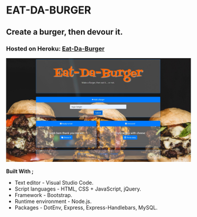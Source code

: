 # EAT-DA-BURGER

## Create a burger, then devour it.

### Hosted on Heroku: <a href="https://young-garden-57944.herokuapp.com/">Eat-Da-Burger</a>

![Burger.jpg](./public/assets/images/burger.jpg "Eat-Da-Burgerr")

**Built With ;**

- Text editor - Visual Studio Code.
- Script languages - HTML, CSS + JavaScript, jQuery.
- Framework - Bootstrap.
- Runtime environment - Node.js.
- Packages - DotEnv, Express, Express-Handlebars, MySQL.
